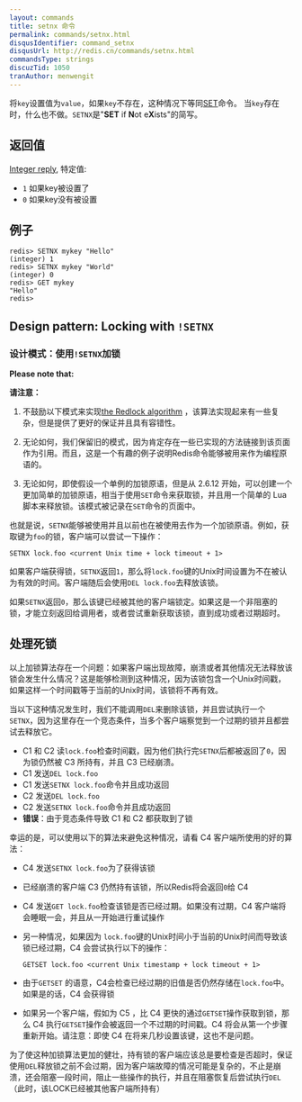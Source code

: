 ```yaml
---
layout: commands
title: setnx 命令
permalink: commands/setnx.html
disqusIdentifier: command_setnx
disqusUrl: http://redis.cn/commands/setnx.html
commandsType: strings
discuzTid: 1050
tranAuthor: menwengit
---
```


将`key`设置值为`value`，如果`key`不存在，这种情况下等同[SET](/commands/set.html)命令。
当`key`存在时，什么也不做。`SETNX`是"**SET** if **N**ot e**X**ists"的简写。

## 返回值

[Integer reply](/topics/protocol.html#integer-reply), 特定值:

* `1` 如果key被设置了
* `0` 如果key没有被设置

## 例子

	redis> SETNX mykey "Hello"
	(integer) 1
	redis> SETNX mykey "World"
	(integer) 0
	redis> GET mykey
	"Hello"
	redis> 

## Design pattern: Locking with `!SETNX`

### 设计模式：使用`!SETNX`加锁

**Please note that:**

**请注意：**

1. 不鼓励以下模式来实现[the Redlock algorithm](http://redis.cn/topics/distlock.html) ，该算法实现起来有一些复杂，但是提供了更好的保证并且具有容错性。

2. 无论如何，我们保留旧的模式，因为肯定存在一些已实现的方法链接到该页面作为引用。而且，这是一个有趣的例子说明Redis命令能够被用来作为编程原语的。

3. 无论如何，即使假设一个单例的加锁原语，但是从 2.6.12 开始，可以创建一个更加简单的加锁原语，相当于使用`SET`命令来获取锁，并且用一个简单的 Lua 脚本来释放锁。该模式被记录在`SET`命令的页面中。

也就是说，`SETNX`能够被使用并且以前也在被使用去作为一个加锁原语。例如，获取键为`foo`的锁，客户端可以尝试一下操作：


	SETNX lock.foo <current Unix time + lock timeout + 1>


如果客户端获得锁，`SETNX`返回`1`，那么将`lock.foo`键的Unix时间设置为不在被认为有效的时间。客户端随后会使用`DEL lock.foo`去释放该锁。

如果`SETNX`返回`0`，那么该键已经被其他的客户端锁定。如果这是一个非阻塞的锁，才能立刻返回给调用者，或者尝试重新获取该锁，直到成功或者过期超时。

## 处理死锁

以上加锁算法存在一个问题：如果客户端出现故障，崩溃或者其他情况无法释放该锁会发生什么情况？这是能够检测到这种情况，因为该锁包含一个Unix时间戳，如果这样一个时间戳等于当前的Unix时间，该锁将不再有效。

当以下这种情况发生时，我们不能调用`DEL`来删除该锁，并且尝试执行一个`SETNX`，因为这里存在一个竞态条件，当多个客户端察觉到一个过期的锁并且都尝试去释放它。

* C1 和 C2 读`lock.foo`检查时间戳，因为他们执行完`SETNX`后都被返回了`0`，因为锁仍然被 C3 所持有，并且 C3 已经崩溃。
* C1 发送`DEL lock.foo`
* C1 发送`SETNX lock.foo`命令并且成功返回
* C2 发送`DEL lock.foo`
* C2 发送`SETNX lock.foo`命令并且成功返回
* **错误**：由于竞态条件导致 C1 和 C2 都获取到了锁

幸运的是，可以使用以下的算法来避免这种情况，请看 C4 客户端所使用的好的算法：

*   C4 发送`SETNX lock.foo`为了获得该锁
*   已经崩溃的客户端 C3 仍然持有该锁，所以Redis将会返回`0`给 C4
*   C4 发送`GET lock.foo`检查该锁是否已经过期。如果没有过期，C4 客户端将会睡眠一会，并且从一开始进行重试操作
*   另一种情况，如果因为 `lock.foo`键的Unix时间小于当前的Unix时间而导致该锁已经过期，C4 会尝试执行以下的操作：


    	GETSET lock.foo <current Unix timestamp + lock timeout + 1>


*   由于`GETSET` 的语意，C4会检查已经过期的旧值是否仍然存储在`lock.foo`中。如果是的话，C4 会获得锁
*   如果另一个客户端，假如为 C5 ，比 C4 更快的通过`GETSET`操作获取到锁，那么 C4 执行`GETSET`操作会被返回一个不过期的时间戳。C4 将会从第一个步骤重新开始。请注意：即使 C4 在将来几秒设置该键，这也不是问题。


为了使这种加锁算法更加的健壮，持有锁的客户端应该总是要检查是否超时，保证使用`DEL`释放锁之前不会过期，因为客户端故障的情况可能是复杂的，不止是崩溃，还会阻塞一段时间，阻止一些操作的执行，并且在阻塞恢复后尝试执行`DEL`（此时，该LOCK已经被其他客户端所持有）